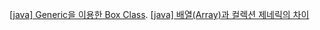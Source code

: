 [[java] Generic을 이용한 Box Class](https://sabarada.tistory.com/126). 
[[java] 배열(Array)과 컬렉션 제네릭의 차이](https://sabarada.tistory.com/123)
